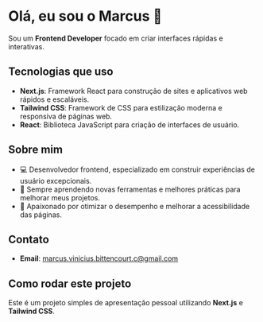 # Olá, eu sou o Marcus 👋

Sou um **Frontend Developer** focado em criar interfaces rápidas e interativas.

## Tecnologias que uso

- **Next.js**: Framework React para construção de sites e aplicativos web rápidos e escaláveis.
- **Tailwind CSS**: Framework de CSS para estilização moderna e responsiva de páginas web.
- **React**: Biblioteca JavaScript para criação de interfaces de usuário.

## Sobre mim

- 💻 Desenvolvedor frontend, especializado em construir experiências de usuário excepcionais.
- 🌱 Sempre aprendendo novas ferramentas e melhores práticas para melhorar meus projetos.
- 🚀 Apaixonado por otimizar o desempenho e melhorar a acessibilidade das páginas.

## Contato

- **Email**: marcus.vinicius.bittencourt.c@gmail.com

## Como rodar este projeto

Este é um projeto simples de apresentação pessoal utilizando **Next.js** e **Tailwind CSS**. 